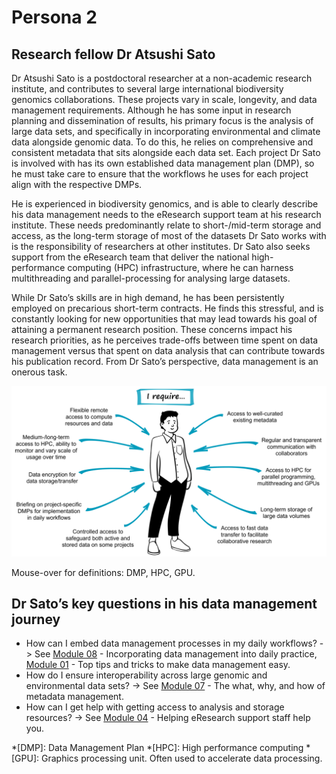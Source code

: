 # Persona 2

## Research fellow Dr Atsushi Sato

Dr Atsushi Sato is a postdoctoral researcher at a non-academic research institute, and contributes to several large international biodiversity genomics collaborations. These projects vary in scale, longevity, and data management requirements. Although he has some input in research planning and dissemination of results, his primary focus is the analysis of large data sets, and specifically in incorporating environmental and climate data alongside genomic data. To do this, he relies on comprehensive and consistent metadata that sits alongside each data set. Each project Dr Sato is involved with has its own established data management plan (DMP), so he must take care to ensure that the workflows he uses for each project align with the respective DMPs. 

He is experienced in biodiversity genomics, and is able to clearly describe his data management needs to the eResearch support team at his research institute. These needs predominantly relate to short-/mid-term storage and access, as the long-term storage of most of the datasets Dr Sato works with is the responsibility of researchers at other institutes. Dr Sato also seeks support from the eResearch team that deliver the national high-performance computing (HPC) infrastructure, where he can harness multithreading and parallel-processing for analysing large datasets. 

While Dr Sato’s skills are in high demand, he has been persistently employed on precarious short-term contracts. He finds this stressful, and is constantly looking for new opportunities that may lead towards his goal of attaining a permanent research position. These concerns impact his research priorities, as he perceives trade-offs between time spent on data management versus that spent on data analysis that can contribute towards his publication record. From Dr Sato’s perspective, data management is an onerous task.

![The data management needs of postdoctoral researcher Dr Atsushi Sato](../figures/Scenario2-v4.png)

Mouse-over for definitions: DMP, HPC, GPU.

## Dr Sato’s key questions in his data management journey

* How can I embed data management processes in my daily workflows? -> See [Module 08](https://genomicsaotearoa.github.io/data-management-resources/modules/module08/) - Incorporating data management into daily practice, [Module 01](https://genomicsaotearoa.github.io/data-management-resources/modules/module11/) - Top tips and tricks to make data management easy.
* How do I ensure interoperability across large genomic and environmental data sets? -> See [Module 07](https://genomicsaotearoa.github.io/data-management-resources/modules/module07/) - The what, why, and how of metadata management.
* How can I get help with getting access to analysis and storage resources? -> See [Module 04](https://genomicsaotearoa.github.io/data-management-resources/modules/module04/) - Helping eResearch support staff help you.

*[DMP]: Data Management Plan
*[HPC]: High performance computing
*[GPU]: Graphics processing unit. Often used to accelerate data processing. 